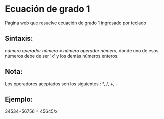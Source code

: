 # Ecuación de grado 1
Pagina web que resuelve ecuación de grado 1 ingresado por teclado

## Sintaxis:
*número operador número = número operador número*,
donde uno de esos números debe de ser 'x' y los demás números enteros.
## Nota: 
Los operadores aceptados son los siguientes :  *, /, +, -
## Ejemplo:
34534+56756 = 45645/x
